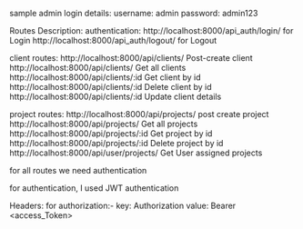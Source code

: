 sample admin login details:
username: admin
password: admin123

Routes Description:
authentication:
  http://localhost:8000/api_auth/login/ for Login 
  http://localhost:8000/api_auth/logout/ for Logout

client routes:
  http://localhost:8000/api/clients/  Post-create client
  http://localhost:8000/api/clients/  Get all clients
  http://localhost:8000/api/clients/:id  Get client by id
  http://localhost:8000/api/clients/:id  Delete client by id
  http://localhost:8000/api/clients/:id  Update client details
  
project routes:
  http://localhost:8000/api/projects/  post create project
  http://localhost:8000/api/projects/  Get all projects
  http://localhost:8000/api/projects/:id  Get project by id
  http://localhost:8000/api/projects/:id  Delete project by id
  http://localhost:8000/api/user/projects/ Get User assigned projects


for all routes we need authentication

for authentication, I used JWT authentication 

Headers:
for authorization:-
  key: Authorization
  value: Bearer <access_Token>
  

